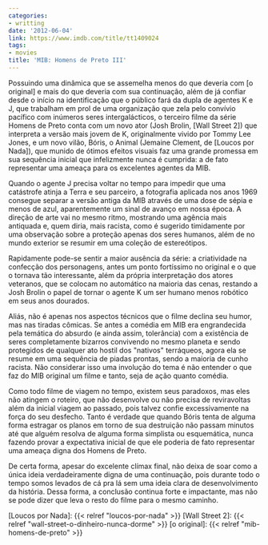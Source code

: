 ```yaml
---
categories:
- writting
date: '2012-06-04'
link: https://www.imdb.com/title/tt1409024
tags:
- movies
title: 'MIB: Homens de Preto III'
---
```


Possuindo uma dinâmica que se assemelha menos do que deveria com [o original] e mais do que deveria com sua continuação, além de já confiar desde o início na identificação que o público fará da dupla de agentes K e J, que trabalham em prol de uma organização que zela pelo convívio pacífico com inúmeros seres intergalácticos, o terceiro filme da série Homens de Preto conta com um novo ator (Josh Brolin, [Wall Street 2]) que interpreta a versão mais jovem de K, originalmente vivido por Tommy Lee Jones, e um novo vilão, Bóris, o Animal (Jemaine Clement, de [Loucos por Nada]), que munido de ótimos efeitos visuais faz uma grande promessa em sua sequência inicial que infelizmente nunca é cumprida: a de fato representar uma ameaça para os excelentes agentes da MIB.

Quando o agente J precisa voltar no tempo para impedir que uma catástrofe atinja a Terra e seu parceiro, a fotografia aplicada nos anos 1969 consegue separar a versão antiga da MIB através de uma dose de sépia e menos de azul, aparentemente um sinal de avanço em nossa época. A direção de arte vai no mesmo ritmo, mostrando uma agência mais antiquada e, quem diria, mais racista, como é sugerido timidamente por uma observação sobre a proteção apenas dos seres humanos, além de no mundo exterior se resumir em uma coleção de estereótipos.

Rapidamente pode-se sentir a maior ausência da série: a criatividade na confecção dos personagens, antes um ponto fortíssimo no original e o que o tornava tão interessante, além da própria interpretação dos atores veteranos, que se colocam no automático na maioria das cenas, restando a Josh Brolin o papel de tornar o agente K um ser humano menos robótico em seus anos dourados.

Aliás, não é apenas nos aspectos técnicos que o filme declina seu humor, mas nas tiradas cômicas. Se antes a comédia em MIB era engrandecida pela temática do absurdo (e ainda assim, tolerância) com a existência de seres completamente bizarros convivendo no mesmo planeta e sendo protegidos de qualquer ato hostil dos "nativos" terráqueos, agora ela se resume em uma sequência de piadas prontas, sendo a maioria de cunho racista. Não considerar isso uma involução do tema é não entender o que faz do MIB original um filme e tanto, seja de ação quanto comédia.

Como todo filme de viagem no tempo, existem seus paradoxos, mas eles não atingem o roteiro, que não desenvolve ou não precisa de reviravoltas além da inicial viagem ao passado, pois talvez confie excessivamente na força do seu desfecho. Tanto é verdade que quando Bóris tenta de alguma forma estragar os planos em torno de sua destruição não passam minutos até que alguém resolva de alguma forma simplista ou esquemática, nunca fazendo provar a expectativa inicial de que ele poderia de fato representar uma ameaça digna dos Homens de Preto.

De certa forma, apesar do excelente clímax final, não deixa de soar como a única ideia verdadeiramente digna de uma continuação, pois durante todo o tempo somos levados de cá pra lá sem uma ideia clara de desenvolvimento da história. Dessa forma, a conclusão continua forte e impactante, mas não se pode dizer que leva o resto do filme para o mesmo caminho.

[Loucos por Nada]: {{< relref "loucos-por-nada" >}}
[Wall Street 2]: {{< relref "wall-street-o-dinheiro-nunca-dorme" >}}
[o original]: {{< relref "mib-homens-de-preto" >}}
